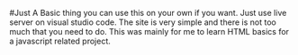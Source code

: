 #Just A Basic thing
you can use this on your own if you want. Just use live server on visual studio code. The site is very simple and there is not too much that you need to do. This was mainly for me to learn HTML basics for a javascript related project. 